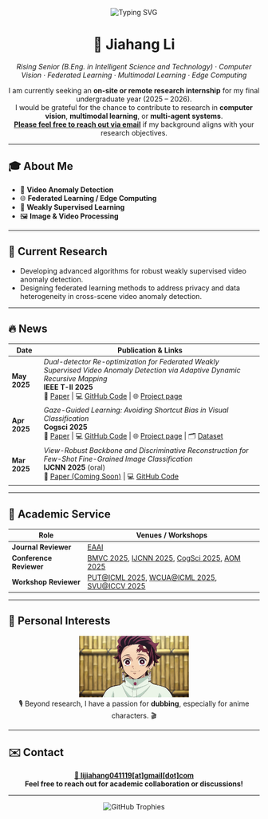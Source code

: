 <p align="center">
  <img src="https://readme-typing-svg.herokuapp.com?font=Fira+Code&size=28&duration=2500&pause=1000&color=00BFFF&center=true&vCenter=true&width=700&lines=Welcome+to+Jiahang+Li's+GitHub+%F0%9F%91%8B" alt="Typing SVG"/>
</p>

<h1 align="center">👋&nbsp;<strong>Jiahang&nbsp;Li</strong></h1>

<p align="center">
  <em>Rising Senior&nbsp;(B.Eng. in Intelligent Science and Technology) · Computer Vision · Federated Learning · Multimodal Learning · Edge Computing</em>
</p>

<p align="center">
  I am currently seeking an <strong>on-site or remote research internship</strong> for my final undergraduate year&nbsp;(2025 – 2026).<br/>
  I would be grateful for the chance to contribute to research in <strong>computer vision</strong>, <strong>multimodal learning</strong>, or <strong>multi-agent systems</strong>.<br/>
  <a href="mailto:lijiahang041119@gmail.com"><strong>Please feel free to reach out via email</strong></a> if my background aligns with your research objectives.
</p>

---

## 🎓 About Me

- 🎥 **Video Anomaly Detection**  
- 🌐 **Federated Learning / Edge Computing**  
- 🤖 **Weakly Supervised Learning**  
- 🖼 **Image & Video Processing**

---


## 🚀 Current&nbsp;Research

- Developing advanced algorithms for robust weakly supervised video anomaly detection.  
- Designing federated learning methods to address privacy and data heterogeneity in cross-scene video anomaly detection.

---

## 🔥 News

| Date | Publication & Links |
|------|--------------------------------------------------------------------------------------------------------------------------------------------------------------------------------------------------------------------------------------------------------------------------------------------------------------------------------------------------------------------------------------------------------|
| **May 2025** | *Dual-detector Re-optimization for Federated Weakly Supervised Video Anomaly Detection via Adaptive Dynamic Recursive Mapping*  <br><b>IEEE T-II 2025</b>  <br>📄 [Paper](https://ieeexplore.ie.pubapi.xyz/document/11036561) &#124; 💻 [GitHub Code](https://github.com/rekkles2/Fed_WSVAD) &#124; 🌐 [Project page](https://rekkles2.github.io/Fed_WSVAD/) |
| **Apr 2025** | *Gaze-Guided Learning: Avoiding Shortcut Bias in Visual Classification*  <br><b>Cogsci 2025</b>  <br>📄 [Paper](https://arxiv.org/abs/2504.05583v1) &#124; 💻 [GitHub Code](https://github.com/rekkles2/Gaze-CIFAR-10) &#124; 🌐 [Project page](https://szyyjl.github.io/eye_tracking_data.github.io/) &#124; 🗂️ [Dataset](https://drive.google.com/drive/folders/17zR9bIDWvb0FzSEgR2vXJIKo3w6wKDVB) |
| **Mar 2025** | *View-Robust Backbone and Discriminative Reconstruction for Few-Shot Fine-Grained Image Classification*  <br><b>IJCNN 2025</b> (oral)  <br>📄 [Paper (Coming Soon)](https://example.com/path/to/your/paper) &#124; 💻 [GitHub Code](https://github.com/jiangjiawen321/VRAS) |

---

## 🤝 Academic Service

| Role | Venues / Workshops |
|------|-------------------|
| **Journal Reviewer**| [EAAI](https://www.sciencedirect.com/journal/engineering-applications-of-artificial-intelligence) |
| **Conference Reviewer** | [BMVC 2025](https://bmvc2025.bmva.org/), [IJCNN 2025](https://2025.ijcnn.org/), [CogSci 2025](https://cognitivesciencesociety.org/cogsci-2025/), [AOM 2025](https://aom.org/events/annual-meeting) |
| **Workshop Reviewer** | [PUT@ICML 2025](https://tta-icml2025.github.io/), [WCUA@ICML 2025](https://www.icml-computeruseagents.com/), [SVU@ICCV 2025](https://short-form-video-understanding.github.io/) |

---

## 🎤 Personal Interests

<p align="center">
  <img src="./fFVuesj2D4jeNa2_O5byD_1428.gif" width="220" alt="Dubbing demo GIF" /><br/>
  🎙️ Beyond research, I have a passion for <b>dubbing</b>, especially for anime characters. 🎬
</p>

---

## ✉️ Contact

<p align="center">
  <a href="mailto:lijiahang041119@gmail.com"><b>📧 lijiahang041119[at]gmail[dot]com</b></a><br/>
  <b>Feel free to reach out for academic collaboration or discussions!</b>
</p>

---

<div align="center">
  <img src="https://github-profile-trophy.vercel.app/?username=rekkles2&theme=gruvbox&row=1&column=5&no-frame=true&no-bg=true" alt="GitHub Trophies" />
</div>
